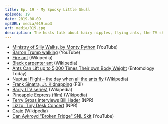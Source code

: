 ```yaml
---
title: Ep. 19 - My Spooky Little Skull
episode: 19
date: 2019-08-09
mp3URL: media/019.mp3
art: media/019.jpg
description: The hosts talk about hairy nipples, flying ants, the TV show, Barry, Dennis confesses to Frank Sinatra Jr.'s kidnapping and builds a door, discovering Lizzo, and Irish pubs and craic.
---
```


- [Ministry of Silly Walks, by Monty Python](https://www.youtube.com/watch?v=BoIdEjdZIls) (YouTube)
- [Barron Trump walking](https://www.youtube.com/watch?v=4vRSiszont8) (YouTube)
- [Fire ant](https://en.wikipedia.org/wiki/Fire_ant) (Wikipedia)
- [Black carpenter ant](https://en.wikipedia.org/wiki/Black_carpenter_ant) (Wikipedia)
- [Ants Can Lift up to 5,000 Times Their own Body Weight](https://entomologytoday.org/2014/02/11/ants-can-lift-up-to-5000-times-their-own-body-weight-new-study-suggests/) (Entomology Today)
- [Nuptual Flight – the day when all the ants fly](https://en.wikipedia.org/wiki/Nuptial_flight) (Wikipedia)
- [Frank Sinatra, Jr. Kidnapping](https://www.fbi.gov/history/famous-cases/frank-sinatra-jr-kidnapping) (FBI)
- [Barry (TV series)](<https://en.wikipedia.org/wiki/Barry_(TV_series)>) (Wikipedia)
- [Pineapple Express (film)](<https://en.wikipedia.org/wiki/Pineapple_Express_(film)>) (Wikipedia)
- [Terry Gross interviews Bill Hader](https://www.npr.org/2019/06/20/734410139/bill-hader-on-barry) (NPR)
- [Lizzo: Tiny Desk Concert](https://www.npr.org/2019/07/29/732097345/lizzo-tiny-desk-concert) (NPR)
- [Craic](https://en.wikipedia.org/wiki/Craic) (Wikipedia)
- [Dan Aykroyd "Broken Fridge" SNL Skit](https://www.youtube.com/watch?v=SSe6yxKy4r8) (YouTube)
